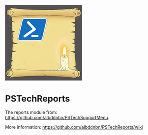 <img src="PSTechReports.png" alt="Concept drawing of PSTechReports icon"/>

# PSTechReports

The reports module from: https://github.com/albddnbn/PSTechSupportMenu.

More information: https://github.com/albddnbn/PSTechReports/wiki

